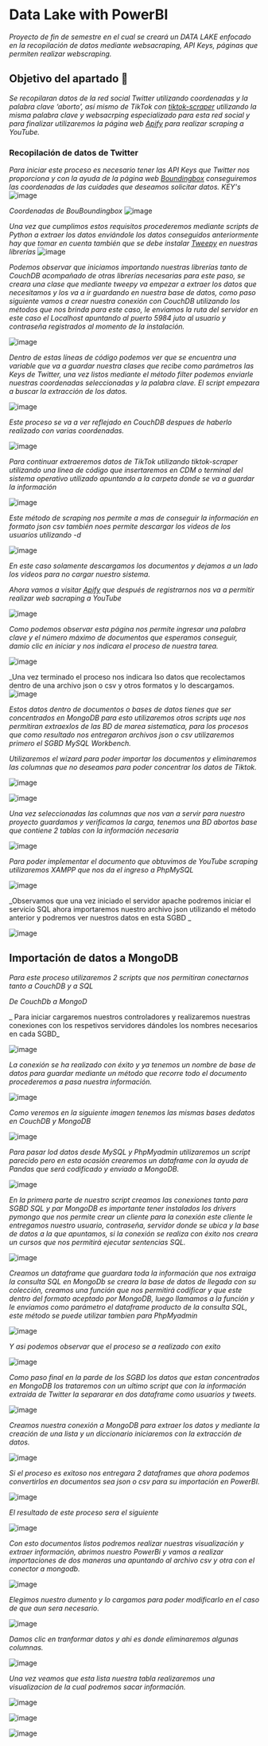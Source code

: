 # Data Lake with PowerBI
_Proyecto de fin de semestre en el cual se creará un DATA LAKE enfocado en la recopilación de datos mediante websacraping, API Keys, páginas que permiten realizar webscraping._

## Objetivo del apartado 🚀

_Se recopilaran datos de la red social Twitter utilizando coordenadas y la palabra clave ‘aborto’, así mismo de TikTok con  [tiktok-scraper](https://github.com/drawrowfly/tiktok-scraper/tree/develop) utilizando la misma palabra clave y websacrping  especializado para esta red social y para finalizar  utilizaremos la página web [Apify](https://apify.com/) para realizar scraping a YouTube._

### Recopilación de datos de Twitter
_Para iniciar este proceso es necesario tener las API Keys que Twitter nos proporciona y con la ayuda de la página web [Boundingbox](https://boundingbox.klokantech.com/) conseguiremos las coordenadas de las cuidades que deseamos solicitar datos._
_KEY's_
![image](https://user-images.githubusercontent.com/75056800/156851331-11242016-3ca1-4f8d-98a9-b974f9cae7f0.png)

_Coordenadas de BouBoundingbox_
![image](https://user-images.githubusercontent.com/75056800/156851460-c3c1ee40-7678-49e6-8c3f-e753057f2862.png)

_Una vez que cumplimos estos requisitos procederemos mediante scripts de Python a extraer los datos enviándole los datos conseguidos anteriormente hay que tomar en cuenta también que se debe instalar [Tweepy](https://docs.tweepy.org/en/stable/) en nuestras librerías_
![image](https://user-images.githubusercontent.com/75056800/156852001-fc99ff04-3aee-4502-8e05-7c741852a3b9.png)

_Podemos observar que iniciamos importando nuestras librerías tanto de CouchDB acompañado de otras librerías necesarias para este paso, se creara una clase que mediante  tweepy va empezar a extraer los datos que necesitamos y los va a ir guardando en nuestra base de datos, como paso siguiente vamos a crear nuestra conexión con CouchDB utilizando los métodos que nos brinda para este caso, le enviamos la ruta del servidor en este caso el Localhost apuntando al puerto 5984 juto al usuario y contraseña registrados al momento de la instalación._

![image](https://user-images.githubusercontent.com/75056800/156852737-14696bde-dc0b-4339-88ea-9b5d0656d286.png)

_Dentro de estas líneas de código podemos ver que se encuentra una variable que va a guardar nuestra clases que recibe como parámetros las Keys de Twitter, una vez listos mediante el método filter podemos enviarle nuestras coordenadas seleccionadas y la palabra clave. El script empezara a buscar la extracción de los datos._

![image](https://user-images.githubusercontent.com/75056800/156856402-bfc57dd1-7056-4980-a389-620f0872abbd.png)

_Este proceso se va a ver reflejado en CouchDB despues de haberlo realizado con varias coordenadas._

![image](https://user-images.githubusercontent.com/75056800/156856502-771caa9d-6251-439d-91b9-7bf8bd7efca9.png)

_Para continuar extraeremos datos de TikTok utilizando tiktok-scraper utilizando una línea de código que insertaremos en CDM o terminal del sistema operativo utilizado apuntando a la carpeta donde se va a guardar la información_

![image](https://user-images.githubusercontent.com/75056800/156857035-5cb6c188-82f2-4a30-bf46-ea43b1d23ab8.png)

_Este método de scraping nos permite a mas de conseguir la información en formato json csv también noes permite descargar los videos de los usuarios utilizando -d_

![image](https://user-images.githubusercontent.com/75056800/156857262-9f9b864b-ae78-42d0-9488-6bd9fb39d711.png)

_En este caso solamente descargamos los documentos y dejamos a un lado los videos para no cargar nuestro sistema._

_Ahora vamos a visitar [Apify](https://apify.com/) que después de registrarnos nos va a permitir realizar web sacraping a YouTube_

![image](https://user-images.githubusercontent.com/75056800/156859715-4bf43284-cb87-4fb6-993e-0f40983a0e08.png)

_Como podemos observar esta página nos permite ingresar una palabra clave y el número máximo de documentos que esperamos conseguir, damio clic en iniciar y nos indicara el proceso de nuestra tarea._

![image](https://user-images.githubusercontent.com/75056800/156859888-f16dca56-b81b-4366-9f80-4f967ba6c1df.png)

_Una vez terminado el proceso nos indicara lso datos que recolectamos dentro de una archivo json o csv y otros formatos y lo descargamos.
![image](https://user-images.githubusercontent.com/75056800/156860048-7f84ab14-f979-44bd-abcd-adca6cff0275.png)


_Estos datos dentro de documentos o bases de datos tienes que ser concentrados en MongoDB para esto utilizaremos otros scripts uqe nos permitiran extraexlos de las BD de marea sistematica, para los procesos que como resultado nos entregaron archivos json o csv utilizaremos primero el SGBD MySQL Workbench._

_Utilizaremos el wizard para poder importar los documentos y eliminaremos las columnas que no deseamos para poder concentrar los datos de Tiktok._

![image](https://user-images.githubusercontent.com/75056800/156860830-0ced4c03-7bd0-409b-b9d9-f23b832d790f.png)

![image](https://user-images.githubusercontent.com/75056800/156860910-636fcf7b-8b09-4963-8dab-5e981ac848e4.png)

_Una vez seleccionadas las columnas que nos van a servir para nuestro proyecto guardamos y verificamos la carga, tenemos una BD abortos base que contiene 2 tablas con la información necesaria_

![image](https://user-images.githubusercontent.com/75056800/156861167-70e7b25c-2c88-4670-9407-f5d7a6b4c902.png)


_Para poder implementar el documento que obtuvimos de YouTube scraping utilizaremos XAMPP que nos da el ingreso a PhpMySQL_

![image](https://user-images.githubusercontent.com/75056800/156861521-f0975801-451e-47f4-9376-de0873a4680c.png)

_Observamos que una vez iniciado el servidor apache podremos iniciar el servicio SQL ahora importaremos nuestro archivo json utilizando el método anterior y podremos ver nuestros datos en esta SGBD _

![image](https://user-images.githubusercontent.com/75056800/156861706-a50050c4-5262-49c1-9bfa-6440457b9cc6.png)

## Importación de datos a MongoDB

_Para este proceso utilizaremos 2 scripts que nos permitiran conectarnos tanto a CouchDB y a SQL_

_De CouchDb a MongoD_

_ Para iniciar cargaremos nuestros controladores y realizaremos nuestras conexiones con los respetivos servidores dándoles los nombres necesarios en cada SGBD_

![image](https://user-images.githubusercontent.com/75056800/156862228-17074f58-c91d-421f-a8d3-b0231bcc6cff.png)

_La conexión se ha realizado con éxito y ya tenemos un nombre de base de datos para guardar mediante un método que recorre todo el documento procederemos a pasa nuestra información._

![image](https://user-images.githubusercontent.com/75056800/156862551-5357998d-4512-46aa-b4bc-78c26eb06883.png)


_Como veremos en la siguiente imagen tenemos las mismas bases dedatos en CouchDB y MongoDB_

![image](https://user-images.githubusercontent.com/75056800/156862607-9a094a2d-ec16-4031-92fd-16f392189b4d.png)


_Para pasar lod datos desde MySQL y PhpMyadmin utilizaremos un script parecido pero en esta ocasión crearemos un dataframe con la ayuda de Pandas que será codificado y enviado a MongoDB._

![image](https://user-images.githubusercontent.com/75056800/156862740-a4334c65-ac7b-45bc-91b9-5b04c7e596b2.png)

_En la primera parte de nuestro script creamos las conexiones tanto para SGBD SQL y par MongoDB es importante tener instalados los drivers pymongo que nos permite crear un cliente para la conexión este cliente le entregamos nuestro usuario, contraseña, servidor donde se ubica y la base de datos a la que apuntamos, si la conexión se realiza con éxito nos creara un cursos que nos permitirá ejecutar sentencias SQL._

![image](https://user-images.githubusercontent.com/75056800/156863154-a98604b6-59df-4082-8fc0-ee234d83b769.png)


_Creamos un dataframe que guardara toda la información que nos extraiga la consulta SQL en MongoDb se creara la base de datos de llegada con su colección, creamos una función que nos permitirá codificar y que este dentro del formato aceptado por MongoDB, luego llamamos a la función y le enviamos como parámetro el dataframe producto de la consulta SQL, este método se puede utilizar tambien para PhpMyadmin_

![image](https://user-images.githubusercontent.com/75056800/156863207-af40a73c-5d9f-4566-998a-707bba9e290f.png)

_Y asi podemos observar que el proceso se a realizado con exito_

![image](https://user-images.githubusercontent.com/75056800/156863540-48fe9a2a-78c5-4a40-bf08-279041a100fd.png)

_Como paso final en la parde de los SGBD los datos que estan concentrados en MongoDB los trataremos con un ultimo script que con la información extraida de Twitter la separarar en dos dataframe como usuarios y tweets._

![image](https://user-images.githubusercontent.com/75056800/156863717-1565ca98-8838-401f-99fa-6d618b675a95.png)

_Creamos nuestra conexión a MongoDB para extraer los datos y mediante la creación de una lista y un diccionario iniciaremos con la extracción de datos._

![image](https://user-images.githubusercontent.com/75056800/156863764-0eb99286-ce51-41a9-801f-7353b48fe6c8.png)


_Si el proceso es exitoso nos entregara 2 dataframes que ahora podemos convertirlos en documentos sea json o csv para su importación en PowerBI._


![image](https://user-images.githubusercontent.com/75056800/156863841-5f48dbdb-5c8c-449d-a533-9c99620f92c2.png)

_El resultado de este proceso sera el siguiente_

![image](https://user-images.githubusercontent.com/75056800/156863917-a2d48075-b345-4ff9-8a20-67d4e38f1f32.png)

_Con esto documentos listos podremos realizar nuestras visualización y extraer información, abrimos nuestro PowerBi y vamos a realizar importaciones de dos maneras una apuntando al archivo csv y otra con el conector a mongodb._

![image](https://user-images.githubusercontent.com/75056800/156864242-4712a9ae-0fd4-4d1f-a402-c9e44fa6ce21.png)

_Elegimos nuestro dumento y lo cargamos para poder modificarlo en el caso de que aun sera necesario._

![image](https://user-images.githubusercontent.com/75056800/156864274-3fab4584-b085-4a19-86b7-70f72ea522eb.png)

_Damos clic en tranformar datos y ahi es donde eliminaremos algunas columnas._

![image](https://user-images.githubusercontent.com/75056800/156864330-5ba01f11-07f2-4b5e-a498-b2933f207a9e.png)

_Una vez veamos que esta lista nuestra tabla realizaremos una visualizacion de la cual  podremos sacar información._

![image](https://user-images.githubusercontent.com/75056800/156864900-047f465b-7eb5-4a81-a955-c32df00eef4d.png)


![image](https://user-images.githubusercontent.com/75056800/156864967-5880433f-f581-4349-8db9-aa9018831a56.png)


![image](https://user-images.githubusercontent.com/75056800/156864987-b9eca3bd-91c6-4192-bce8-e2da37a14e15.png)














































